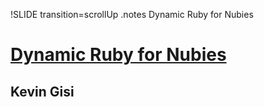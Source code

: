 !SLIDE transition=scrollUp
.notes Dynamic Ruby for Nubies

# [Dynamic Ruby for Nubies](http://speakerrate.com/talks/4393-dynamic-ruby-for-nubies)
## Kevin Gisi

